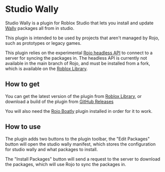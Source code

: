 # Studio Wally

Studio Wally is a plugin for Roblox Studio that lets you install and update [Wally](https://github.com/UpliftGames/wally) packages all from in studio.

This plugin is intended to be used by projects that aren't managed by Rojo, such as prototypes or legacy games.

This plugin relies on the experimental [Rojo headless API](https://github.com/rojo-rbx/rojo/pull/639) to connect to a server for syncing the packages in.
The headless API is currently not available in the main branch of Rojo, and must be installed from a fork,
which is available on the [Roblox Library](https://www.roblox.com/library/11092943149/Rojo-Boatly).

## How to get

You can get the latest version of the plugin from [Roblox Library](https://www.roblox.com/library/11121595926/Studio-Wally),
or download a build of the plugin from [GitHub Releases](https://github.com/fewkz/studio-wally/releases)

You will also need the [Rojo Boatly](https://www.roblox.com/library/11092943149/Rojo-Boatly) plugin installed in order for it to work.

## How to use

The plugin adds two buttons to the plugin toolbar, the "Edit Packages" button will open the studio wally manifest,
which stores the configuration for studio wally and what packages to install.

The "Install Packages" button will send a request to the server to download the packages, which will use Rojo to sync the packages in.
